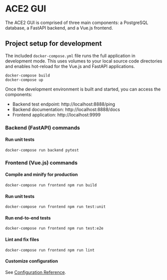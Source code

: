 # ACE2 GUI
The ACE2 GUI is comprised of three main components: a PostgreSQL database, a FastAPI backend, and a Vue.js frontend.

## Project setup for development
The included `docker-compose.yml` file runs the full application in development mode. This uses volumes to your local source code directories and enables hot-reload for the Vue.js and FastAPI applications.
```
docker-compose build
docker-compose up
```

Once the development environment is built and started, you can access the components:

* Backend test endpoint: http://localhost:8888/ping
* Backend documentation: http://localhost:8888/docs
* Frontend application: http://localhost:9999

### Backend (FastAPI) commands
#### Run unit tests
```
docker-compose run backend pytest
```

### Frontend (Vue.js) commands
#### Compile and minify for production
```
docker-compose run frontend npm run build
```

#### Run unit tests
```
docker-compose run frontend npm run test:unit
```

#### Run end-to-end tests
```
docker-compose run frontend npm run test:e2e
```

#### Lint and fix files
```
docker-compose run frontend npm run lint
```

#### Customize configuration
See [Configuration Reference](https://cli.vuejs.org/config/).